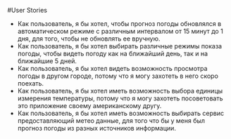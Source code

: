 #User Stories

* Как пользователь, я бы хотел, чтобы прогноз погоды обновлялся в автоматическом режиме с различным интервалом от 15 минут до 1 дня, для того, чтобы не обновлять ее вручную.
* Как пользователь, я бы хотел выбирать различные режимы показа погоды, чтобы видеть погоду как на ближайший день, так и на ближайшие 5 дней.
* Как пользователь, я бы хотел видеть возможность просмотра погоды в другом городе, потому что я могу захотеть в него скоро поехать.
* Как пользователь, я бы хотел иметь возможность выбора единицы измерения температуры, потому что я могу захотеть посоветовать это приложение своему американскому другу.
* Как пользователь, я бы хотел иметь возможность выбирать сервис предоставляющий метео данные, для того что бы у меня был прогноз погоды из разных источников информации. 
